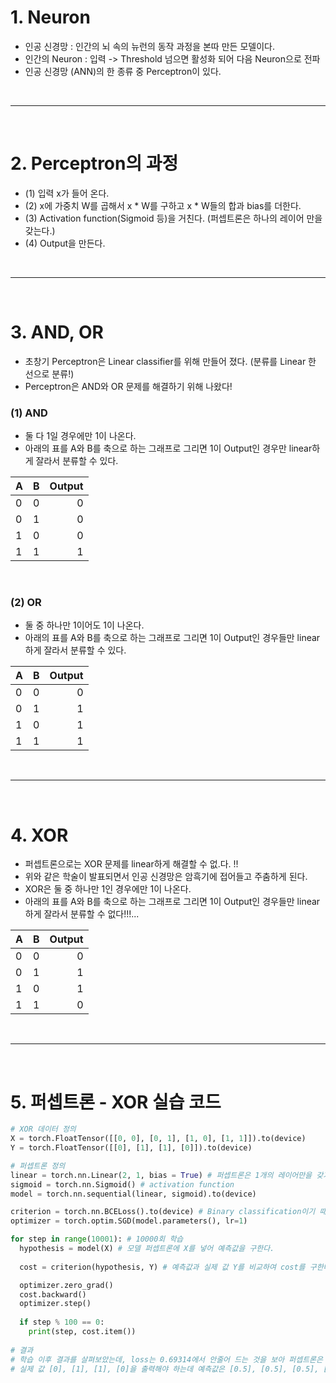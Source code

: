 # 1. Neuron
 - 인공 신경망 : 인간의 뇌 속의 뉴런의 동작 과정을 본따 만든 모델이다.
 - 인간의 Neuron : 입력 -> Threshold 넘으면 활성화 되어 다음 Neuron으로 전파
 - 인공 신경망 (ANN)의 한 종류 중 Perceptron이 있다.
 
<br>
<hr>
<br>
 
# 2. Perceptron의 과정
 - (1) 입력 x가 들어 온다. 
 - (2) x에 가중치 W를 곱해서 x * W를 구하고 x * W들의 합과 bias를 더한다.
 - (3) Activation function(Sigmoid 등)을 거친다. (퍼셉트론은 하나의 레이어 만을 갖는다.)
 - (4) Output을 만든다.

 
<br>
<hr>
<br>


# 3. AND, OR
 - 초창기 Perceptron은 Linear classifier를 위해 만들어 졌다. (분류를 Linear 한 선으로 분류!)
 - Perceptron은 AND와 OR 문제를 해결하기 위해 나왔다!
 ### (1) AND
 - 둘 다 1일 경우에만 1이 나온다.
 - 아래의 표를 A와 B를 축으로 하는 그래프로 그리면 1이 Output인 경우만 linear하게 잘라서 분류할 수 있다.
 
 | A | B | Output |
 |---|:---:|---:|
 | 0 | 0 | 0 |
 | 0 | 1 | 0 |
 | 1 | 0 | 0 |
 | 1 | 1 | 1 |
 
 
 <br>
 
  ### (2) OR
 - 둘 중 하나만 1이어도 1이 나온다.
 - 아래의 표를 A와 B를 축으로 하는 그래프로 그리면 1이 Output인 경우들만 linear하게 잘라서 분류할 수 있다.
 
 
 | A | B | Output |
 |---|:---:|---:|
 | 0 | 0 | 0 |
 | 0 | 1 | 1 |
 | 1 | 0 | 1 |
 | 1 | 1 | 1 |


 
<br>
<hr>
<br>


# 4. XOR
 - 퍼셉트론으로는 XOR 문제를 linear하게 해결할 수 없.다. !!
 - 위와 같은 학술이 발표되면서 인공 신경망은 암흑기에 접어들고 주춤하게 된다.
 - XOR은 둘 중 하나만 1인 경우에만 1이 나온다.
 - 아래의 표를 A와 B를 축으로 하는 그래프로 그리면 1이 Output인 경우들만 linear하게 잘라서 분류할 수 없다!!!...
 
 
 | A | B | Output |
 |---|:---:|---:|
 | 0 | 0 | 0 |
 | 0 | 1 | 1 |
 | 1 | 0 | 1 |
 | 1 | 1 | 0 |

 
<br>
<hr>
<br>



# 5. 퍼셉트론 - XOR 실습 코드

```python
# XOR 데이터 정의
X = torch.FloatTensor([[0, 0], [0, 1], [1, 0], [1, 1]]).to(device)
Y = torch.FloatTensor([[0], [1], [1], [0]]).to(device)

# 퍼셉트론 정의
linear = torch.nn.Linear(2, 1, bias = True) # 퍼셉트론은 1개의 레이어만을 갖기 때문에, torch.nn.Linear로 fully-connected layer를 선언한다.
sigmoid = torch.nn.Sigmoid() # activation function
model = torch.nn.sequential(linear, sigmoid).to(device)

criterion = torch.nn.BCELoss().to(device) # Binary classification이기 때문에 Binary Cross Entropy Loss(BCELoss)를 이용한다.
optimizer = torch.optim.SGD(model.parameters(), lr=1)

for step in range(10001): # 10000회 학습
  hypothesis = model(X) # 모델 퍼셉트론에 X를 넣어 예측값을 구한다.
  
  cost = criterion(hypothesis, Y) # 예측값과 실제 값 Y를 비교하여 cost를 구한다.

  optimizer.zero_grad()
  cost.backward()
  optimizer.step()
  
  if step % 100 == 0:
    print(step, cost.item())
    
# 결과
# 학습 이후 결과를 살펴보았는데, loss는 0.69314에서 안줄어 드는 것을 보아 퍼셉트론은 XOR을 제대로 학습하지 못하는 것을 알 수 있었다.
# 실제 값 [0], [1], [1], [0]을 출력해야 하는데 예측값은 [0.5], [0.5], [0.5], [0.5]인 것을 보아, 퍼셉트론은 XOR을 제대로 학습하지 못하는 것을 알 수 있었다.

```
